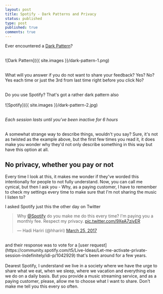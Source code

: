 ```yaml
---
layout: post
title: Spotify - Dark Patterns and Privacy
status: published
type: post
published: true
comments: true
---
```


Ever encountered a [Dark Pattern](https://darkpatterns.org/)? 

<br/>
![Dark Pattern]({{ site.images }}/dark-pattern-1.png)
<br/>
<br/>

What will you answer if you do not want to share your feedback? Yes? No? Yes each time or just the 3rd from last time right before you click No?

<br/>
Do you use Spotify? That's got a rather dark pattern also
<br/>
<br/>
![Spotify]({{ site.images }}/dark-pattern-2.jpg)
<br/>
<br/>

*Each session lasts until you've been inactive for 6 hours* 
<br/>
<br/>


A somewhat strange way to describe things, wouldn't you say? Sure, it's not as twisted as the example above, but the first few times you read it, it does make you wonder why they'd not only describe something in this way but have this option at all. 
 
## No privacy, whether you pay or not

Every time I look at this, it makes me wonder if they've worded this intentionally for people to not fully understand. 
Now, you can call me cynical, but then I ask you - Why, as a paying customer, I have to remember to check my settings every time to make sure that I'm
not sharing the music I listen to? 

I asked Spotify just this the other day on Twitter

<blockquote class="twitter-tweet" data-lang="en"><p lang="en" dir="ltr">Why <a href="https://twitter.com/Spotify">@Spotify</a> do you make me do this every time? I&#39;m paying you a monthly fee. Respect my privacy. <a href="https://t.co/9XeA7zjvER">pic.twitter.com/9XeA7zjvER</a></p>&mdash; Hadi Hariri (@hhariri) <a href="https://twitter.com/hhariri/status/845565119492952065">March 25, 2017</a></blockquote>
<script async src="//platform.twitter.com/widgets.js" charset="utf-8"></script>

<br/>
and their response was to vote for a [user request](https://community.spotify.com/t5/Live-Ideas/Let-me-activate-private-session-indefinitely/idi-p/1042929) that's been around for a few years.
<br/>

<br/>
Dearest Spotify, I understand we live in a society where we have the urge to share what we eat, when we sleep, where we vacation and everything else we do on a daily basis.  But you provide a music streaming service, and as a paying customer, please, allow me to choose what I want to share. Don't make me tell you this every so often. 




